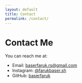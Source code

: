 ```yaml
---
layout: default
title: Contact
permalink: /contact/
---
```


# Contact Me

You can reach me at:

- Email: baserfaruk.rs@gmail.com
- Instagram: [@farukbaser.sh](https://www.instagram.com/farukbaser.sh/)
- GitHub: [baserfaruk](https://github.com/baserfaruk)
